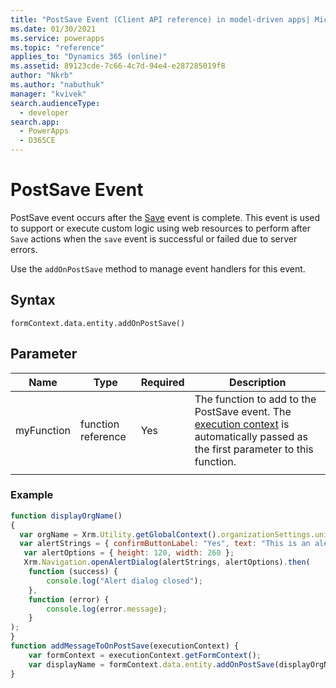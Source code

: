 ```yaml
---
title: "PostSave Event (Client API reference) in model-driven apps| MicrosoftDocs"
ms.date: 01/30/2021
ms.service: powerapps
ms.topic: "reference"
applies_to: "Dynamics 365 (online)"
ms.assetid: 89123cde-7c66-4c7d-94e4-e287285019f8
author: "Nkrb"
ms.author: "nabuthuk"
manager: "kvivek"
search.audienceType: 
  - developer
search.app: 
  - PowerApps
  - D365CE
---
```


# PostSave Event

PostSave event occurs after the [Save]() event is complete. This event is used to support or execute custom logic using web resources to perform after `Save` actions when the `save` event is successful or failed due to server errors.

Use the `addOnPostSave`  method to manage event handlers for this event.
<!--Some of the post save events include which are used by one of the first party app Field Service.
1) When we create a work order incident, read incident type, and retrieve all incident products where incident type is equal to incident type on work order incident, then create work order products.
2) If work order incident is primary incident on work order, modifying the work order incident that is updates the primary inc
When a primary contact phone number is updated, update the same on the account phone number.-->

## Syntax

`formContext.data.entity.addOnPostSave()`

## Parameter

|Name|Type|Required|Description|
|------|------|------|---------|
|myFunction|function reference|Yes|The function to add to the PostSave event. The [execution context](../../clientapi-execution-context.md) is automatically passed as the first parameter to this function.|
|||||



<!--Code Example:
We call below method and it will display org name. For making decisions on whether the save succeeded or failed, executioncontext object will have params such as 
1) getIsSaveSuccess() - use this method to know if the save operation on the entity succeeds or fails
Usage - executionContext.getEventArgs(). getIsSaveSuccess();
2) getEntityReference() - it will have entity info being saved/updated in case of success such as entity id, entity name (for eg., account or contact)
Usage - executionContext.getEventArgs(). getEntityReference();
3) getSaveErrorInfo() - Error details on why an entity save failed.
Usage - executionContext.getEventArgs(). getSaveErrorInfo ();-->

### Example 

```JavaScript
function displayOrgName()
{
  var orgName = Xrm.Utility.getGlobalContext().organizationSettings.uniqueName;
  var alertStrings = { confirmButtonLabel: "Yes", text: "This is an alert.", title: orgName };
   var alertOptions = { height: 120, width: 260 };
   Xrm.Navigation.openAlertDialog(alertStrings, alertOptions).then(
    function (success) {
        console.log("Alert dialog closed");
    },
    function (error) {
        console.log(error.message);
    }
);
}
function addMessageToOnPostSave(executionContext) {
    var formContext = executionContext.getFormContext();
    var displayName = formContext.data.entity.addOnPostSave(displayOrgName);
}
```